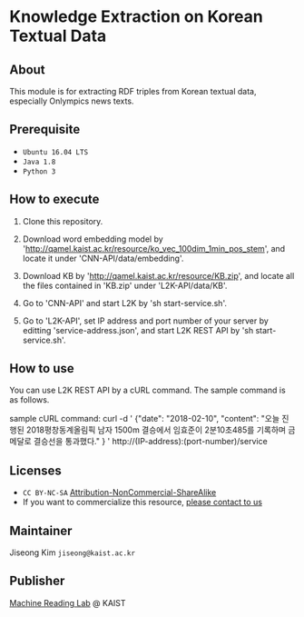 # Knowledge Extraction on Korean Textual Data

## About

This module is for extracting RDF triples from Korean textual data, especially Onlympics news texts.

## Prerequisite

* `Ubuntu 16.04 LTS`
* `Java 1.8`
* `Python 3`

## How to execute

1. Clone this repository.

2. Download word embedding model by 'http://qamel.kaist.ac.kr/resource/ko_vec_100dim_1min_pos_stem', and locate it under 'CNN-API/data/embedding'.

3. Download KB by 'http://qamel.kaist.ac.kr/resource/KB.zip', and locate all the files contained in 'KB.zip' under 'L2K-API/data/KB'.

4. Go to 'CNN-API' and start L2K by 'sh start-service.sh'.

5. Go to 'L2K-API', set IP address and port number of your server by editting 'service-address.json', and start L2K REST API by 'sh start-service.sh'.

## How to use

You can use L2K REST API by a cURL command. The sample command is as follows.

sample cURL command: curl -d ' {"date": "2018-02-10", "content": "오늘 진행된 2018평창동계올림픽 남자 1500m 결승에서 임효준이 2분10초485를 기록하며 금메달로 결승선을 통과했다." } '  http://(IP-address):(port-number)/service

## Licenses
* `CC BY-NC-SA` [Attribution-NonCommercial-ShareAlike](https://creativecommons.org/licenses/by-nc-sa/2.0/)
* If you want to commercialize this resource, [please contact to us](http://mrlab.kaist.ac.kr/contact)

## Maintainer
Jiseong Kim `jiseong@kaist.ac.kr`

## Publisher
[Machine Reading Lab](http://mrlab.kaist.ac.kr/) @ KAIST